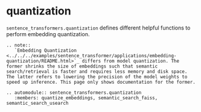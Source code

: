 # quantization
`sentence_transformers.quantization` defines different helpful functions to perform embedding quantization. 

```{eval-rst}
.. note::
   `Embedding Quantization <../../../examples/sentence_transformer/applications/embedding-quantization/README.html>`_ differs from model quantization. The former shrinks the size of embeddings such that semantic search/retrieval is faster and requires less memory and disk space. The latter refers to lowering the precision of the model weights to speed up inference. This page only shows documentation for the former.
```

```{eval-rst}
.. automodule:: sentence_transformers.quantization
   :members: quantize_embeddings, semantic_search_faiss, semantic_search_usearch
```
